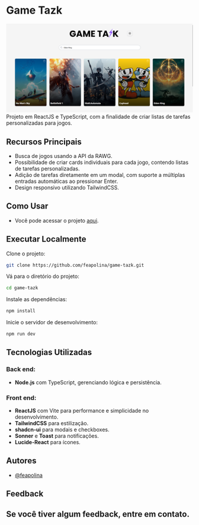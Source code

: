 # Game Tazk

![Imagem do meu projeto](./image.png)  
Projeto em ReactJS e TypeScript, com a finalidade de criar listas de tarefas personalizadas para jogos.

## Recursos Principais

- Busca de jogos usando a API da RAWG.
- Possibilidade de criar cards individuais para cada jogo, contendo listas de tarefas personalizadas.
- Adição de tarefas diretamente em um modal, com suporte a múltiplas entradas automáticas ao pressionar Enter.
- Design responsivo utilizando TailwindCSS.

## Como Usar

- Você pode acessar o projeto [aqui](https://feapolina.github.io/game-tazk).

## Executar Localmente

Clone o projeto:

```bash
git clone https://github.com/feapolina/game-tazk.git
```

Vá para o diretório do projeto:

```bash
cd game-tazk
```

Instale as dependências:

```bash
npm install
```

Inicie o servidor de desenvolvimento:

```bash
npm run dev
```

## Tecnologias Utilizadas

### Back end:

- **Node.js** com TypeScript, gerenciando lógica e persistência.

### Front end:

- **ReactJS** com Vite para performance e simplicidade no desenvolvimento.
- **TailwindCSS** para estilização.
- **shadcn-ui** para modais e checkboxes.
- **Sonner** e **Toast** para notificações.
- **Lucide-React** para ícones.

## Autores

- [@feapolina](https://github.com/feapolina)

## Feedback

Se você tiver algum feedback, entre em contato.
--
